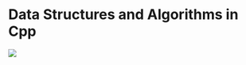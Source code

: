 # Data Structures and Algorithms in Cpp


![](https://cdn.educba.com/academy/wp-content/uploads/2015/08/Data-Structures-and-Algorithms-C-1.jpg)
